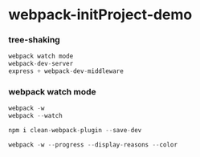 # webpack-initProject-demo

### tree-shaking
```javascript
webpack watch mode
webpack-dev-server
express + webpack-dev-middleware
```
### webpack watch mode
```javascript
webpack -w
webpack --watch

npm i clean-webpack-plugin --save-dev

webpack -w --progress --display-reasons --color
```
